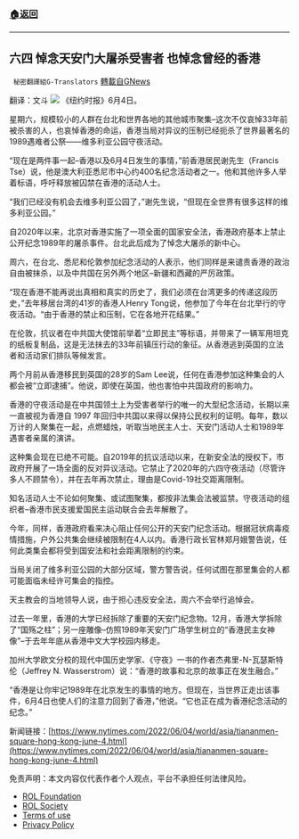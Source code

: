 ###  [:house:返回](README.md)
---


## 六四 悼念天安门大屠杀受害者 也悼念曾经的香港
` 秘密翻譯組G-Translators` [轉載自GNews](https://gnews.org/zh-hans/2667326/)

翻译：文斗
 ![](https://assets.gnews.org/wp-content/uploads/2022/06/b_1654427195.jpg) 
《纽约时报》6月4日。
 
星期六，规模较小的人群在台北和世界各地的其他城市聚集–这次不仅哀悼33年前被杀害的人，也哀悼香港的命运，香港当局对异议的压制已经扼杀了世界最著名的1989遇难者公祭——维多利亚公园守夜活动。
 
“现在是两件事一起–香港以及6月4日发生的事情，”前香港居民谢先生（Francis Tse）说，他是澳大利亚悉尼市中心约400名纪念活动者之一。他和其他许多人举着标语，呼吁释放被囚禁在香港的活动人士。
 
“我们已经没有机会去维多利亚公园了，”谢先生说，“但现在全世界有很多这样的维多利亚公园。”
 
自2020年以来，北京对香港实施了一项全面的国家安全法，香港政府基本上禁止公开纪念1989年的屠杀事件。台北此后成为了悼念大屠杀的新中心。
 
周六，在台北、悉尼和伦敦参加纪念活动的人表示，他们同样是来谴责香港的政治自由被抹杀，以及中共国在另外两个地区–新疆和西藏的严厉政策。
 
“现在香港不能再说出真相和真实的历史了，我们必须在台湾更多的传递这段历史，”去年移居台湾的41岁的香港人Henry Tong说，他参加了今年在台北举行的守夜活动。“由于香港的禁止和压制，它在各地开花结果。”
 
在伦敦，抗议者在中共国大使馆前举着“立即民主”等标语，并带来了一辆军用坦克的纸板复制品，这是无法抹去的33年前镇压行动的象征。从香港逃到英国的立法者和活动家们排队等候发言。
 
两个月前从香港移民到英国的28岁的Sam Lee说，任何在香港参加这种集会的人都会被“立即逮捕”。他说，即使在英国，他也害怕中共国政府的影响力。
 
香港的守夜活动是在中共国领土上为受害者举行的唯一的大型纪念活动，长期以来一直被视为香港自 1997 年回归中共国以来得以保持公民权利的证明。每年，数以万计的人聚集在一起，点燃蜡烛，听取当地民主人士、天安门活动人士和1989年遇害者亲属的演讲。
 
这种集会现在已绝不可能。自2019年的抗议活动以来，在新安全法的授权下，市政府开展了一场全面的反对异议活动。它禁止了2020年的六四守夜活动（尽管许多人不顾禁令），并在去年再次禁止，理由是Covid-19社交距离限制。
 
知名活动人士不论如何聚集、或试图聚集，都按非法集会法被监禁。守夜活动的组织者–香港市民支援爱国民主运动联合会去年解散了。
 
今年，同样，香港政府看来决心阻止任何公开的天安门纪念活动。根据冠状病毒疫情措施，户外公共集会继续被限制在4人以内。香港行政长官林郑月娥警告说，任何此类集会都将受到国安法和社会距离限制的约束。
 
当局关闭了维多利亚公园的大部分区域，警方警告说，任何试图在那里集会的人都可能面临未经许可集会的指控。
 
天主教会的当地领导人说，由于担心违反安全法，周六不会举行追悼会。
 
过去一年里，香港的大学已经拆除了重要的天安门纪念物。12月，香港大学拆除了“国殇之柱”；另一座雕像–仿照1989年天安门广场学生树立的“香港民主女神像”–于去年年底从香港中文大学校园内移走。
 
加州大学欧文分校的现代中国历史学家、《守夜》一书的作者杰弗里-N-瓦瑟斯特伦（Jeffrey N. Wasserstrom）说：“香港的故事和北京的故事正在发生融合。”
 
“香港是让你牢记1989年在北京发生的事情的地方。但现在，当世界正走出该事件，6月4日也使人们的注意力回到了香港，”他说。“它也正在成为香港纪念活动的纪念。”
 
新闻链接：[https://www.nytimes.com/2022/06/04/world/asia/tiananmen-square-hong-kong-june-4.html](https://www.nytimes.com/2022/06/04/world/asia/tiananmen-square-hong-kong-june-4.html)

免责声明：本文内容仅代表作者个人观点，平台不承担任何法律风险。
  
- [ROL Foundation](https://rolfoundation.org/)
- [ROL Society](https://rolsociety.org/)
- [Terms of use](https://gnews.org/terms-of-use-3/)
- [Privacy Policy](https://gnews.org/privacy-policy/)
